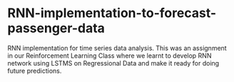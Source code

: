 # RNN-implementation-to-forecast-passenger-data
RNN implementation for time series data analysis. 
This was an assignment in our Reinforcement Learning Class where we learnt to develop RNN network using LSTMS on Regressional Data and make it ready for doing future predictions. 
